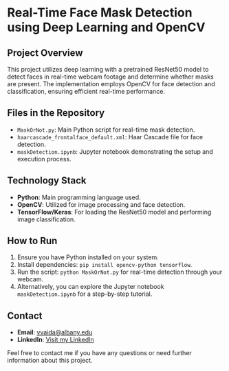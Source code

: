# Real-Time Face Mask Detection using Deep Learning and OpenCV

## Project Overview
This project utilizes deep learning with a pretrained ResNet50 model to detect faces in real-time webcam footage and determine whether masks are present. The implementation employs OpenCV for face detection and classification, ensuring efficient real-time performance.

## Files in the Repository
- `MaskOrNot.py`: Main Python script for real-time mask detection.
- `haarcascade_frontalface_default.xml`: Haar Cascade file for face detection.
- `maskDetection.ipynb`: Jupyter notebook demonstrating the setup and execution process.

## Technology Stack
- **Python**: Main programming language used.
- **OpenCV**: Utilized for image processing and face detection.
- **TensorFlow/Keras**: For loading the ResNet50 model and performing image classification.

## How to Run
1. Ensure you have Python installed on your system.
2. Install dependencies: `pip install opencv-python tensorflow`.
3. Run the script: `python MaskOrNot.py` for real-time detection through your webcam.
4. Alternatively, you can explore the Jupyter notebook `maskDetection.ipynb` for a step-by-step tutorial.

## Contact
- **Email**: [vvaida@albany.edu](mailto:vvaida@albany.edu)
- **LinkedIn**: [Visit my LinkedIn](https://www.linkedin.com/in/vinayvaida/)

Feel free to contact me if you have any questions or need further information about this project.
